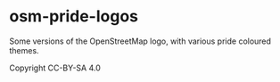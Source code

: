 # osm-pride-logos

Some versions of the OpenStreetMap logo, with various pride coloured themes.

Copyright CC-BY-SA 4.0
